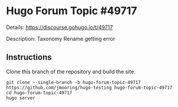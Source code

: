 # Hugo Forum Topic #49717

Details: <https://discourse.gohugo.io/t/49717>

Description: Taxonomy Rename getting error

## Instructions

Clone this branch of the repository and build the site.

```text
git clone --single-branch -b hugo-forum-topic-49717 https://github.com/jmooring/hugo-testing hugo-forum-topic-49717
cd hugo-forum-topic-49717
hugo server
```
